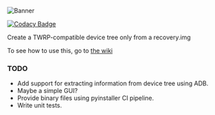 ![Banner](https://raw.githubusercontent.com/SebaUbuntu/TWRP-device-tree-generator/master/assets/banner.png)

[![Codacy Badge](https://app.codacy.com/project/badge/Grade/ded3a853b48b44b298bc3f1c95772bfd)](https://www.codacy.com/gh/SebaUbuntu/TWRP-device-tree-generator/dashboard?utm_source=github.com&amp;utm_medium=referral&amp;utm_content=SebaUbuntu/TWRP-device-tree-generator&amp;utm_campaign=Badge_Grade)

Create a TWRP-compatible device tree only from a recovery.img

To see how to use this, go to [the wiki](https://github.com/SebaUbuntu/TWRP-device-tree-generator/wiki)

### TODO
-   Add support for extracting information from device tree using ADB.
-   Maybe a simple GUI?
-   Provide binary files using pyinstaller CI pipeline.
-   Write unit tests.